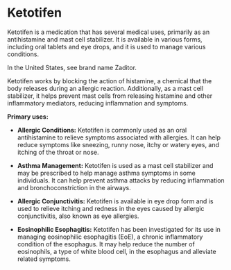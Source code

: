 # Ketotifen

Ketotifen is a medication that has several medical uses, primarily as an antihistamine and mast cell stabilizer. It is available in various forms, including oral tablets and eye drops, and it is used to manage various conditions.

In the United States, see brand name Zaditor.

Ketotifen works by blocking the action of histamine, a chemical that the body releases during an allergic reaction. Additionally, as a mast cell stabilizer, it helps prevent mast cells from releasing histamine and other inflammatory mediators, reducing inflammation and symptoms.

**Primary uses:**

* **Allergic Conditions:** Ketotifen is commonly used as an oral antihistamine to relieve symptoms associated with allergies. It can help reduce symptoms like sneezing, runny nose, itchy or watery eyes, and itching of the throat or nose.

* **Asthma Management:** Ketotifen is used as a mast cell stabilizer and may be prescribed to help manage asthma symptoms in some individuals. It can help prevent asthma attacks by reducing inflammation and bronchoconstriction in the airways.

* **Allergic Conjunctivitis:** Ketotifen is available in eye drop form and is used to relieve itching and redness in the eyes caused by allergic conjunctivitis, also known as eye allergies.

* **Eosinophilic Esophagitis:** Ketotifen has been investigated for its use in managing eosinophilic esophagitis (EoE), a chronic inflammatory condition of the esophagus. It may help reduce the number of eosinophils, a type of white blood cell, in the esophagus and alleviate related symptoms.

